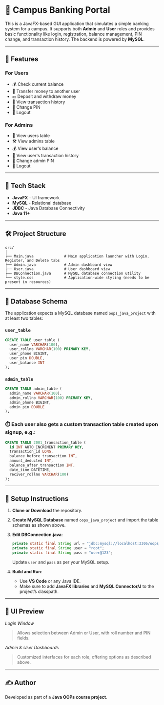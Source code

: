 
# 🏦 Campus Banking Portal

This is a JavaFX-based GUI application that simulates a simple banking system for a campus. It supports both **Admin** and **User** roles and provides basic functionality like login, registration, balance management, PIN change, and transaction history. The backend is powered by **MySQL**.

---

## 🚀 Features

### For Users
- 💰 Check current balance
- 💸 Transfer money to another user
- 💵 Deposit and withdraw money
- 📄 View transaction history
- 🔢 Change PIN
- 🚪 Logout

### For Admins
- 👥 View users table
- 🛠️ View admins table
- 💰 View user's balance
- 📄 View user's transaction history
- 🔢 Change admin PIN
- 🚪 Logout

---

## 🧱 Tech Stack

- **JavaFX** - UI framework
- **MySQL** - Relational database
- **JDBC** - Java Database Connectivity
- **Java 11+**

---

## 🛠️ Project Structure

```
src/
│
├── Main.java              # Main application launcher with Login, Register, and Delete tabs
├── Admin.java             # Admin dashboard view
├── User.java              # User dashboard view
├── DBConnection.java      # MySQL database connection utility
└── style.css              # Application-wide styling (needs to be present in resources)
```

---

## 💾 Database Schema

The application expects a MySQL database named `oops_java_project` with at least two tables:

### `user_table`
```sql
CREATE TABLE user_table (
  user_name VARCHAR(100),
  user_rollno VARCHAR(100) PRIMARY KEY,
  user_phone BIGINT,
  user_pin DOUBLE,
  user_balance INT
);
```

### `admin_table`
```sql
CREATE TABLE admin_table (
  admin_name VARCHAR(100),
  admin_rollno VARCHAR(100) PRIMARY KEY,
  admin_phone BIGINT,
  admin_pin DOUBLE
);
```

### ⏱️ Each user also gets a custom transaction table created upon signup, e.g.:
```sql
CREATE TABLE 2001_transaction_table (
  id INT AUTO_INCREMENT PRIMARY KEY,
  transaction_id LONG,
  balance_before_transaction INT,
  amount_deducted INT,
  balance_after_transaction INT,
  date_time DATETIME,
  reciver_rollno VARCHAR(100)
);
```

---

## 🔧 Setup Instructions

1. **Clone or Download** the repository.
2. **Create MySQL Database** named `oops_java_project` and import the table schemas as shown above.
3. **Edit DBConnection.java**:
   ```java
   private static final String url = "jdbc:mysql://localhost:3306/oops_java_project";
   private static final String user = "root";
   private static final String pass = "user@123";
   ```
   Update `user` and `pass` as per your MySQL setup.

4. **Build and Run**:
   - Use **VS Code** or any Java IDE.
   - Make sure to add **JavaFX libraries** and **MySQL Connector/J** to the project’s classpath.

---

## 📸 UI Preview

*Login Window*
> Allows selection between Admin or User, with roll number and PIN fields.

*Admin & User Dashboards*
> Customized interfaces for each role, offering options as described above.

---

## ✍️ Author

Developed as part of a **Java OOPs course project**.

